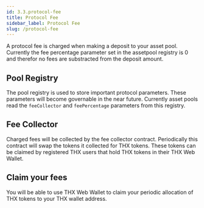 ```yaml
---
id: 3.3.protocol-fee
title: Protocol Fee
sidebar_label: Protocol Fee
slug: /protocol-fee
---
```


A protocol fee is charged when making a deposit to your asset pool. Currently the fee percentage parameter set in the assetpool registry is 0 and therefor no fees are substracted from the deposit amount.

## Pool Registry
The pool registry is used to store important protocol parameters. These parameters will become governable in the near future. Currently asset pools read the `feeCollector` and `feePercentage` parameters from this registry.

## Fee Collector 
Charged fees will be collected by the fee collector contract. Periodically this contract will swap the tokens it collected for THX tokens. These tokens can be claimed by registered THX users that hold THX tokens in their THX Web Wallet.

## Claim your fees
You will be able to use THX Web Wallet to claim your periodic allocation of THX tokens to your THX wallet address.
